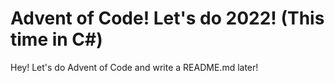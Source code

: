 # Advent of Code! Let's do 2022! (This time in C#)

Hey! Let's do Advent of Code and write a README.md later!